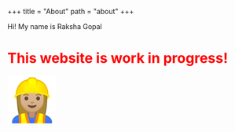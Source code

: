 +++
title = "About"
path = "about"
+++

Hi! My name is Raksha Gopal

<h1 style="color: red">This website is work in progress!</h1> <img width="100px" src="construction-worker.png">